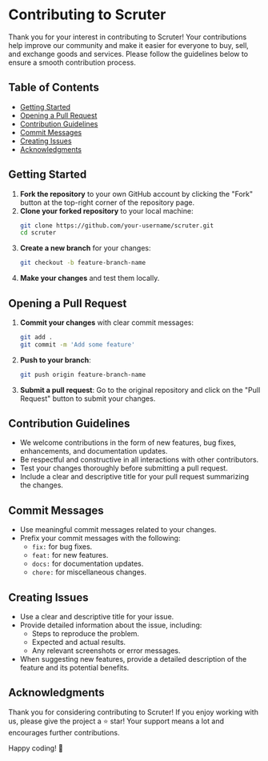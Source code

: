 
# Contributing to Scruter

Thank you for your interest in contributing to Scruter! Your contributions help improve our community and make it easier for everyone to buy, sell, and exchange goods and services. Please follow the guidelines below to ensure a smooth contribution process.

## Table of Contents
- [Getting Started](#getting-started)
- [Opening a Pull Request](#opening-a-pull-request)
- [Contribution Guidelines](#contribution-guidelines)
- [Commit Messages](#commit-messages)
- [Creating Issues](#creating-issues)
- [Acknowledgments](#acknowledgments)

## Getting Started

1. **Fork the repository** to your own GitHub account by clicking the "Fork" button at the top-right corner of the repository page.
2. **Clone your forked repository** to your local machine:
   ```bash
   git clone https://github.com/your-username/scruter.git
   cd scruter
   ```
3. **Create a new branch** for your changes:
   ```bash
   git checkout -b feature-branch-name
   ```
4. **Make your changes** and test them locally.

## Opening a Pull Request

1. **Commit your changes** with clear commit messages:
   ```bash
   git add .
   git commit -m 'Add some feature'
   ```
2. **Push to your branch**:
   ```bash
   git push origin feature-branch-name
   ```
3. **Submit a pull request**: Go to the original repository and click on the "Pull Request" button to submit your changes.

## Contribution Guidelines

- We welcome contributions in the form of new features, bug fixes, enhancements, and documentation updates.
- Be respectful and constructive in all interactions with other contributors.
- Test your changes thoroughly before submitting a pull request.
- Include a clear and descriptive title for your pull request summarizing the changes.

## Commit Messages

- Use meaningful commit messages related to your changes. 
- Prefix your commit messages with the following:
  - `fix:` for bug fixes.
  - `feat:` for new features.
  - `docs:` for documentation updates.
  - `chore:` for miscellaneous changes.

## Creating Issues

- Use a clear and descriptive title for your issue.
- Provide detailed information about the issue, including:
  - Steps to reproduce the problem.
  - Expected and actual results.
  - Any relevant screenshots or error messages.
- When suggesting new features, provide a detailed description of the feature and its potential benefits.

## Acknowledgments

Thank you for considering contributing to Scruter! 
If you enjoy working with us, please give the project a ⭐ star! Your support means a lot and encourages further contributions. 



Happy coding! 🚀


